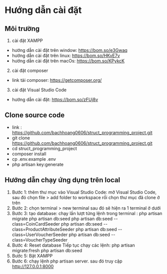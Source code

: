 # Hướng dẫn cài đặt
## Môi trường
1. cài đặt XAMPP
- hướng dẫn cài đặt trên window: https://bom.so/e3Gwaq
- hướng dẫn cài đặt trên linux: https://bom.so/HKvE7v
- hướng dẫn cài đặt trên macOs: https://bom.so/KPykcK		
2. cài đặt composer
- link tải composer: https://getcomposer.org/
3. cài đặt Visual Studio Code
- hướng dẫn cài đặt: https://bom.so/zFUj8v

## Clone source code
- link : https://github.com/bachhoang0606/struct_programming_project.git
- git clone https://github.com/bachhoang0606/struct_programming_project.git
- cd struct_programming_project
- composer install
- cp .env.example .env
- php artisan key:generate

## Hướng dẫn chạy ứng dụng trên local
1. Bước 1: thêm thư mục vào Visual Studio Code: 
mở Visual Studio Code, sau đó chọn file > add folder to workspace rồi chọn thư mục đã clone ở trên
2. Bước 2: chọn terminal > new terminal sau đó sẽ hiện ra 1 terminal ở dưới
3. Bước 3: tạo database: 
chạy lần lượt từng lệnh trong terminal :
    php artisan migrate
    php artisan db:seed
    php artisan db:seed --class=CoinCardSeeder
    php artisan db:seed --class=ProductAttributeSeeder
    php artisan db:seed --class=UserVoucherSeeder
    php artisan db:seed --class=VoucherTypeSeeder
4. Bước 4: Reset database
Tiếp tục chạy các lệnh:
	php artisan migrate:fresh
	php artisan db:seed	
5. Bước 5: Bật XAMPP
6. Bước 6: chạy lệnh php artisan server. sau đó truy cập http://127.0.0.1:8000